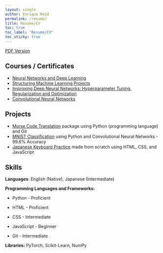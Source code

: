 ```yaml
---
layout: single
author: Enrique Reid
permalink: /resume/
title: Resume/CV
toc: true
toc_label: "Resume/CV"
toc_sticky: true
---
```

[PDF Version](/resources/resume.pdf)

## Courses / Certificates
- [Neural Networks and Deep Learning](https://coursera.org/share/20490e5bf77f82d647696b68566b65fd)
- [Structuring Machine Learning Projects](https://coursera.org/share/b8587b71fbd21ea558082a45cfa418a8)
- [Improving Deep Neural Networks: Hyperparameter Tuning, Regularization and Optimization](https://coursera.org/share/178ddcceacd318a3ba2e0d7f891a9213)
- [Convolutional Neural Networks](https://coursera.org/share/aef1c75f0558c3a352b85380aa3a6b61)

## Projects
- [Morse Code Translation](https://github.com/enriqueareid/morse-code) package using Python (programming language) and Git
- [MNIST Classification](https://github.com/enriqueareid/MNIST-Classification) using Python and Convolutional Neural Networks - 99.6% Accuracy
- [Japanese Keyboard Practice](enriqueareid.github.io/jpk-practice) made from scratch using HTML, CSS, and JavaScript

## Skills
**Languages**: English (Native), Japanese (Intermediate)

**Programming Languages and Frameworks:**
- Python - Proficient
- HTML - Proficient
- CSS - Intermediate
- JavaScript - Beginner


- Git - Intermediate

**Libraries:** PyTorch, Scikit-Learn, NumPy
